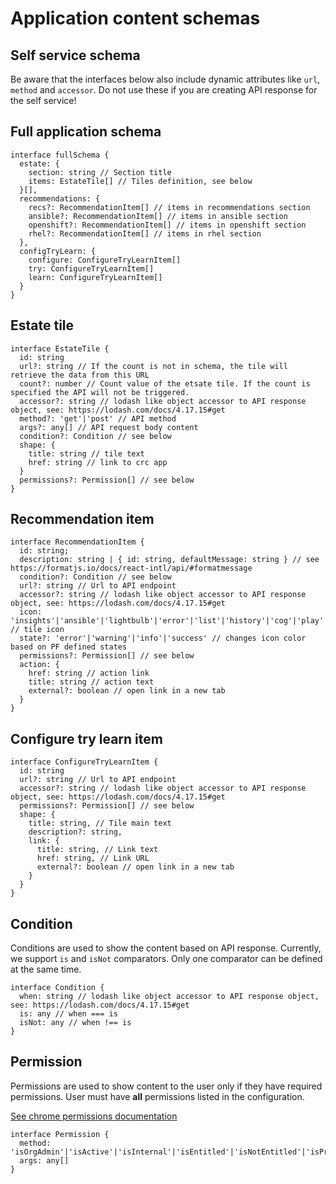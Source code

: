 # Application content schemas

## Self service schema

Be aware that the interfaces below also include dynamic attributes like `url`, `method` and `accessor`. Do not use these if you are creating API response for the self service!

## Full application schema

```TS
interface fullSchema {
  estate: {
    section: string // Section title
    items: EstateTile[] // Tiles definition, see below
  }[],
  recommendations: {
    recs?: RecommendationItem[] // items in recommendations section
    ansible?: RecommendationItem[] // items in ansible section
    openshift?: RecommendationItem[] // items in openshift section
    rhel?: RecommendationItem[] // items in rhel section
  },
  configTryLearn: {
    configure: ConfigureTryLearnItem[]
    try: ConfigureTryLearnItem[]
    learn: ConfigureTryLearnItem[]
  }
}
```

## Estate tile

```TS
interface EstateTile {
  id: string
  url?: string // If the count is not in schema, the tile will retrieve the data from this URL
  count?: number // Count value of the etsate tile. If the count is specified the API will not be triggered.
  accessor?: string // lodash like object accessor to API response object, see: https://lodash.com/docs/4.17.15#get
  method?: 'get'|'post' // API method
  args?: any[] // API request body content
  condition?: Condition // see below
  shape: {
    title: string // tile text
    href: string // link to crc app
  }
  permissions?: Permission[] // see below
}
```

## Recommendation item

```TS
interface RecommendationItem {
  id: string;
  description: string | { id: string, defaultMessage: string } // see https://formatjs.io/docs/react-intl/api/#formatmessage
  condition?: Condition // see below
  url?: string // Url to API endpoint
  accessor?: string // lodash like object accessor to API response object, see: https://lodash.com/docs/4.17.15#get
  icon: 'insights'|'ansible'|'lightbulb'|'error'|'list'|'history'|'cog'|'play'|'unknown'|'download' // tile icon
  state?: 'error'|'warning'|'info'|'success' // changes icon color based on PF defined states
  permissions?: Permission[] // see below
  action: {
    href: string // action link
    title: string // action text
    external?: boolean // open link in a new tab
  }
}
```

## Configure try learn item
```TS
interface ConfigureTryLearnItem {
  id: string
  url?: string // Url to API endpoint
  accessor?: string // lodash like object accessor to API response object, see: https://lodash.com/docs/4.17.15#get
  permissions?: Permission[] // see below
  shape: {
    title: string, // Tile main text
    description?: string,
    link: {
      title: string, // Link text
      href: string, // Link URL
      external?: boolean // open link in a new tab
    }
  }
}

```

## Condition

Conditions are used to show the content based on API response. Currently, we support `is` and `isNot` comparators. Only one comparator can be defined at the same time.

```TS
interface Condition {
  when: string // lodash like object accessor to API response object, see: https://lodash.com/docs/4.17.15#get
  is: any // when === is
  isNot: any // when !== is
}
```

## Permission

Permissions are used to show content to the user only if they have required permissions. User must have **all** permissions listed in the configuration.

[See chrome permissions documentation](https://github.com/RedHatInsights/insights-chrome/blob/master/docs/navigation.md#permissions)


```TS
interface Permission {
  method: 'isOrgAdmin'|'isActive'|'isInternal'|'isEntitled'|'isNotEntitled'|'isProd'|'isBeta'|'loosePermissions'|'hasPermissions'|'hasLocalStorage'|'hasCookie'|'apiRequest'
  args: any[]
}
```


